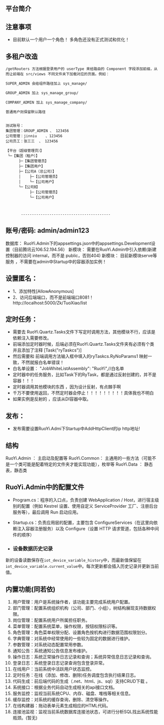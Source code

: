  

## 平台简介
 
 
## 注意事项
- 目前默认一个用户一个角色！ 多角色还没有正式测试和优化！
 


## 多租户改造

 
	/getRouters 方法根据登录用户的 userType 来给路由的 Component 字段添加前缀，从而让前端在 src/views 不同文件夹下加载对应的页面。例如：

	SUPER_ADMIN 会给组件路径加上 sys_manage/

	GROUP_ADMIN 加上 sys_manage_group/

	COMPANY_ADMIN 加上 sys_manage_company/

	普通用户则保留默认路径

							
	测试账号：
	集团管理：GROUP_ADMIN 、 123456
	公司管理：jinniu    、123456
    公司员工：张三三  、 123456
 
	【平台（超级管理员）】
	 └─【集团（租户）】
		  ├─【集团管理员】
		  ├─【集团用户】
		  ├─【公司A（总公司）】
		  │    ├─【公司管理员】
		  │    └─【公司用户】
		  └─【公司B】
			   ├─【公司管理员】
			   └─【公司用户】



		   -----------------------------------------


## 账号/密码: admin/admin123
数据库： RuoYi.Admin下的appsettings.json中的appsettings.Development设置（目前腾讯云106.52.194.56）
新模块： 需要在RuoYi.Admin中引入依赖(新建控制器的访问 internal，而不是 public，否则404)
新模块： 目前新模块serve等服务 ，不需要在admin中Startup中的容器添加实例！


## 设置匿名：
- 1、添加特性[AllowAnonymous]
- 2、访问后端端口，而不是前端端口8081！ http://localhost:5000/Zk/TuoXiao/list

## 定时任务：
- 需要去 RuoYi.Quartz.Tasks文件下写定时调用方法，其他模块不行，应该是依赖注入需要修改。
- 前端添加定时器时候，后端必须在RuoYi.Quartz.Tasks文件夹有必须有个类 并且添加了注释 [Task("ryTaskcs")]
- 然后需要和 前端调用方法输入框中填入的ryTaskcs.RyNoParams1 映射一致，不然就报白名单错误！
- 白名单设置： "JobWhiteListAssembly": "RuoYi",//白名单
- 定时器中的任务服务，比如Task下的RyTask，都是通过反射创建的，并不是容器！！！
- 定时器调用其他模块的东西 ，因为设计反射，有点棘手啊
- 千万不要使用返回，不然定时器会停止！！！！！！！！！具体我也不明白
- 如果实例是反射的 ，应该从DI容器中取。

## 发布：
- 发布需要设置RuoYi.Admi下Startup中AddHttpClient的ip http地址!


## 结构

RuoYi.Admin ： 主启动及配置等
RuoYi.Common： 主通用的一些方法（可能不是一个类可能是配着特定的文件夹才能实现功能），枚举等
RuoYi.Data  ： 静态表，静态类


## RuoYi.Admin中的配置文件

- Program.cs：程序的入口点，负责创建 WebApplication / Host，进行宿主级别的配置（例如 Kestrel 设置、使用自定义 ServiceProvider 工厂、注册后台服务等），最后调用 Run 启动应用。
- Startup.cs：负责应用层的配置，主要包含 ConfigureServices（在这里向依赖注入容器注册服务）以及 Configure（设置 HTTP 请求管道，包括各种中间件的顺序）


-  ### 设备数据历史记录
新的设备读数保存在`iot_device_variable_history`中，而最新值保留在`iot_device_variable.current_value`中。每次更新都会插入历史记录并更新当前值。


 
## 内置功能(同若依)

1.  用户管理：用户是系统操作者，该功能主要完成系统用户配置。
2.  部门管理：配置系统组织机构（公司、部门、小组），树结构展现支持数据权限。
3.  岗位管理：配置系统用户所属担任职务。
4.  菜单管理：配置系统菜单，操作权限，按钮权限标识等。
5.  角色管理：角色菜单权限分配、设置角色按机构进行数据范围权限划分。
6.  字典管理：对系统中经常使用的一些较为固定的数据进行维护。
7.  参数管理：对系统动态配置常用参数。
8.  通知公告：系统通知公告信息发布维护。
9.  操作日志：系统正常操作日志记录和查询；系统异常信息日志记录和查询。
10. 登录日志：系统登录日志记录查询包含登录异常。
11. 在线用户：当前系统中活跃用户状态监控。
12. 定时任务：在线（添加、修改、删除)任务调度包含执行结果日志。
13. 代码生成：前后端代码的生成（.net、html、js、sql）支持CRUD下载 。
14. 系统接口：根据业务代码自动生成相关的api接口文档。
15. 服务监控：监视当前系统CPU、内存、磁盘、堆栈等相关信息。
16. 缓存监控：对系统的缓存查询，删除、清空等操作。
17. 在线构建器：拖动表单元素生成相应的HTML代码。
18. 连接池监视：监视当前系统数据库连接池状态，可进行分析SQL找出系统性能瓶颈。(暂无)



